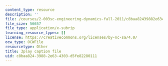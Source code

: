 ```yaml
---
content_type: resource
description: ''
file: /courses/2-003sc-engineering-dynamics-fall-2011/c8baa82439882e634303d5fe82280111_cecD1w3-SD0.srt
file_size: 56657
file_type: application/x-subrip
learning_resource_types: []
license: https://creativecommons.org/licenses/by-nc-sa/4.0/
ocw_type: OCWFile
resourcetype: Other
title: 3play caption file
uid: c8baa824-3988-2e63-4303-d5fe82280111
---
```

